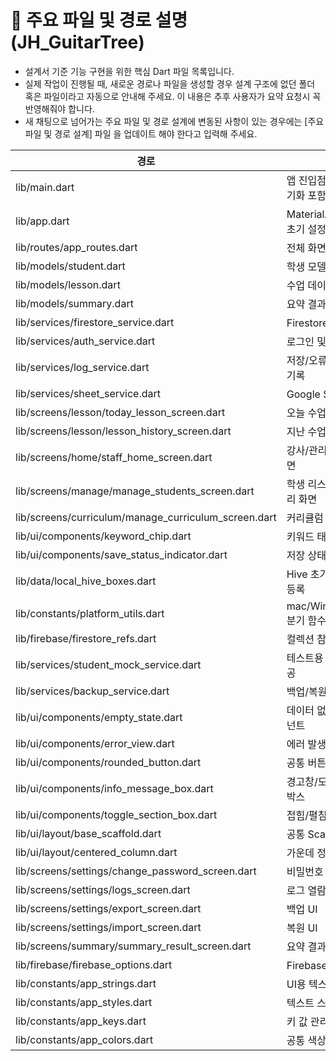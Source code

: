 
# 📁 주요 파일 및 경로 설명 (JH_GuitarTree)

- 설계서 기준 기능 구현을 위한 핵심 Dart 파일 목록입니다.
- 실제 작업이 진행될 때, 새로운 경로나 파일을 생성할 경우 설계 구조에 없던 폴더 혹은 파일이라고 자동으로 안내해 주세요. 이 내용은 추후 사용자가 요약 요청시 꼭 반영해줘야 합니다.
- 새 채팅으로 넘어가는 주요 파일 및 경로 설계에 변동된 사항이 있는 경우에는 [주요 파일 및 경로 설계] 파일 을 업데이트 해야 한다고 입력해 주세요.


| 경로 | 설명 |
|------|------|
| lib/main.dart | 앱 진입점, Firebase 초기화 포함 |
| lib/app.dart | MaterialApp 및 라우팅 초기 설정 |
| lib/routes/app_routes.dart | 전체 화면 라우팅 정의 |
| lib/models/student.dart | 학생 모델 정의 |
| lib/models/lesson.dart | 수업 데이터 모델 |
| lib/models/summary.dart | 요약 결과 모델 |
| lib/services/firestore_service.dart | Firestore CRUD 처리 |
| lib/services/auth_service.dart | 로그인 및 권한 처리 |
| lib/services/log_service.dart | 저장/오류/로그인 로그 기록 |
| lib/services/sheet_service.dart | Google Sheets 연동 |
| lib/screens/lesson/today_lesson_screen.dart | 오늘 수업 입력 화면 |
| lib/screens/lesson/lesson_history_screen.dart | 지난 수업 복습 화면 |
| lib/screens/home/staff_home_screen.dart | 강사/관리자 공용 홈 화면 |
| lib/screens/manage/manage_students_screen.dart | 학생 리스트 및 편집 관리 화면 |
| lib/screens/curriculum/manage_curriculum_screen.dart | 커리큘럼 생성/배정 UI |
| lib/ui/components/keyword_chip.dart | 키워드 태그 선택 칩 UI |
| lib/ui/components/save_status_indicator.dart | 저장 상태 UI 표시 |
| lib/data/local_hive_boxes.dart | Hive 초기화 및 어댑터 등록 |
| lib/constants/platform_utils.dart | mac/Win/iOS/Android 분기 함수 |
| lib/firebase/firestore_refs.dart | 컬렉션 참조 상수 정의 |
| lib/services/student_mock_service.dart | 테스트용 더미 데이터 제공 |
| lib/services/backup_service.dart | 백업/복원 로직 분리 |
| lib/ui/components/empty_state.dart | 데이터 없음 표시용 컴포넌트 |
| lib/ui/components/error_view.dart | 에러 발생 시 UI |
| lib/ui/components/rounded_button.dart | 공통 버튼 컴포넌트 |
| lib/ui/components/info_message_box.dart | 경고창/도움말용 메시지 박스 |
| lib/ui/components/toggle_section_box.dart | 접힘/펼침 UI 구성 |
| lib/ui/layout/base_scaffold.dart | 공통 Scaffold 구조 |
| lib/ui/layout/centered_column.dart | 가운데 정렬 레이아웃 |
| lib/screens/settings/change_password_screen.dart | 비밀번호 변경 UI |
| lib/screens/settings/logs_screen.dart | 로그 열람 화면 |
| lib/screens/settings/export_screen.dart | 백업 UI |
| lib/screens/settings/import_screen.dart | 복원 UI |
| lib/screens/summary/summary_result_screen.dart | 요약 결과 화면 |
| lib/firebase/firebase_options.dart | Firebase 초기화 옵션 |
| lib/constants/app_strings.dart | UI용 텍스트 상수 |
| lib/constants/app_styles.dart | 텍스트 스타일 정의 |
| lib/constants/app_keys.dart | 키 값 관리 |
| lib/constants/app_colors.dart | 공통 색상 정의 |
